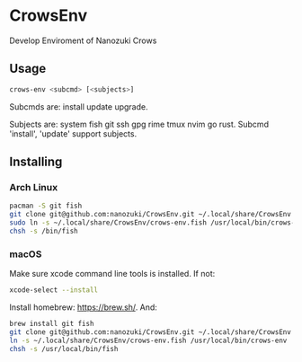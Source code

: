 # CrowsEnv

Develop Enviroment of Nanozuki Crows

## Usage

```bash
crows-env <subcmd> [<subjects>]
```

Subcmds are: install update upgrade.

Subjects are: system fish git ssh gpg rime tmux nvim go rust.
Subcmd 'install', 'update' support subjects.

## Installing

### Arch Linux

```bash
pacman -S git fish
git clone git@github.com:nanozuki/CrowsEnv.git ~/.local/share/CrowsEnv
sudo ln -s ~/.local/share/CrowsEnv/crows-env.fish /usr/local/bin/crows-env
chsh -s /bin/fish
```

### macOS

Make sure xcode command line tools is installed. If not:

```bash
xcode-select --install
```

Install homebrew: https://brew.sh/. And:

```bash
brew install git fish
git clone git@github.com:nanozuki/CrowsEnv.git ~/.local/share/CrowsEnv
ln -s ~/.local/share/CrowsEnv/crows-env.fish /usr/local/bin/crows-env
chsh -s /usr/local/bin/fish
```
